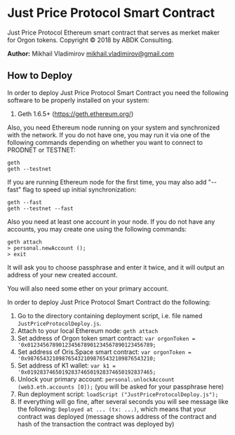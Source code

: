 # Just Price Protocol Smart Contract #

Just Price Protocol Ethereum smart contract that serves as merket maker for Orgon tokens.
Copyright © 2018 by ABDK Consulting.

**Author:** Mikhail Vladimirov <mikhail.vladimirov@gmail.com>

## How to Deploy ##

In order to deploy Just Price Protocol Smart Contract you need the following
software to be properly installed on your system:

1. Geth 1.6.5+ (https://geth.ethereum.org/)

Also, you need Ethereum node running on your system and synchronized with the
network.  If you do not have one, you may run it via one of the following
commands depending on whether you want to connect to PRODNET or TESTNET:

    geth
    geth --testnet

If you are running Ethereum node for the first time, you may also add "--fast"
flag to speed up initial synchronization:

    geth --fast
    geth --testnet --fast

Also you need at least one account in your node.  If you do not have any
accounts, you may create one using the following commands:

    geth attach
    > personal.newAccount ();
    > exit

It will ask you to choose passphrase and enter it twice, and it will output an
address of your new created account.

You will also need some ether on your primary account.

In order to deploy Just Price Protocol Smart Contract do the following:

1. Go to the directory containing deployment script, i.e. file named
   `JustPriceProtocolDeploy.js`.
2. Attach to your local Ethereum node: `geth attach`
3. Set address of Orgon token smart contract: `var orgonToken = '0x0123456789012345678901234567890123456789;`
4. Set address of Oris.Space smart contract: `var orgonToken = '0x9876543210987654321098765432109876543210;`
5. Set address of K1 wallet: `var k1 = '0x0192837465019283746501928374650192837465;`
6. Unlock your primary account:
   `personal.unlockAccount (web3.eth.accounts [0]);` (you will be
   asked for your passphrase here)
7. Run deployment script: `loadScript ("JustPriceProtocolDeploy.js");`
8. If everything will go fine, after several seconds you will see message like
   the following: `Deployed at ... (tx: ...)`,
   which means that your contract was deployed (message shows address of the
   contract and hash of the transaction the contract was deployed by)
